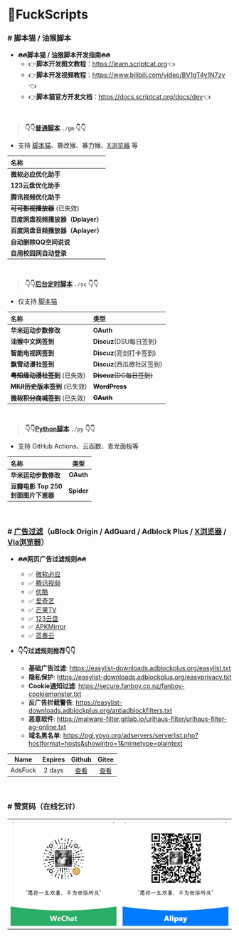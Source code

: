 # 🌈FuckScripts

### \# 脚本猫 / 油猴脚本

- **🔥🔥脚本猫 / 油猴脚本开发指南🔥🔥**
  - 👉**脚本开发图文教程**：<https://learn.scriptcat.org>👈
  - 👉**脚本开发视频教程**：<https://www.bilibili.com/video/BV1gT4y1N7zy>👈
  - 👉**脚本猫官方开发文档**：<https://docs.scriptcat.org/docs/dev>👈

<br>

> **👇👇[普通脚本](./gm) `./gm` 👇👇**

- 支持 [脚本猫](https://docs.scriptcat.org)、篡改猴、暴力猴、[X浏览器](https://www.xbext.com) 等

| 名称 |
|:---|
| **微软必应优化助手** |
| **123云盘优化助手** |
| **腾讯视频优化助手** |
| ~~**可可影视播放器**~~ (已失效) |
| **百度网盘视频播放器（Dplayer）** |
| **百度网盘音频播放器（Aplayer）** |
| **自动删除QQ空间说说** |
| **自用校园网自动登录** |

<br>

> **👇👇[后台定时脚本](./sc) `./sc` 👇👇**

- 仅支持 [脚本猫](https://docs.scriptcat.org)

| 名称 | 类型 |
|:---|:---|
| **华米运动步数修改** | **OAuth** |
| **油猴中文网签到** | **Discuz**(DSU每日签到) |
| **智能电视网签到** | **Discuz**(亮剑打卡签到) |
| **飘雪动漫社签到** | **Discuz**(西瓜微社区签到) |
| ~~**粤知缘动漫社签到**~~ (已失效) | ~~**Discuz**(DC每日签到)~~ |
| ~~**MIUI历史版本签到**~~ (已失效) | ~~**WordPress**~~ |
| ~~**微软积分商城签到**~~ (已失效) | ~~**OAuth**~~ |

<br>

> **👇👇[Python脚本](./py) `./py` 👇👇**

- 支持 GitHub Actions、云函数、青龙面板等

| 名称 | 类型 |
|:---|:---:|
| **华米运动步数修改** | **OAuth** |
| **豆瓣电影 Top 250 <br>封面图片下崽器** | **Spider** |

<br>

### \# [广告过滤](./adsfuck.txt)（uBlock Origin / AdGuard / Adblock Plus / [X浏览器](https://www.xbext.com) / [Via浏览器](https://viayoo.com)）

- **🔥🔥网页广告过滤规则🔥🔥**
  - ✅ [微软必应](https://bing.com)
  - ✅ [腾讯视频](https://v.qq.com)
  - ✅ [优酷](https://youku.com)
  - ✅ [爱奇艺](https://iqiyi.com)
  - ✅ [芒果TV](https://mgtv.com)
  - ✅ [123云盘](https://123pan.com)
  - ✅ [APKMirror](https://apkmirror.com)
  - ✅ [蓝奏云](https://pc.woozooo.com)

- **👇👇过滤规则推荐👇👇**
  - **基础广告过滤**: <https://easylist-downloads.adblockplus.org/easylist.txt>
  - **隐私保护**: <https://easylist-downloads.adblockplus.org/easyprivacy.txt>
  - **Cookie通知过滤**: <https://secure.fanboy.co.nz/fanboy-cookiemonster.txt>
  - **反广告拦截警告**: <https://easylist-downloads.adblockplus.org/antiadblockfilters.txt>
  - **恶意软件**: <https://malware-filter.gitlab.io/urlhaus-filter/urlhaus-filter-ag-online.txt>
  - **域名黑名单**: <https://pgl.yoyo.org/adservers/serverlist.php?hostformat=hosts&showintro=1&mimetype=plaintext>

| Name | Expires | Github | Gitee |
|:---:|:---:|:---:|:---:|
| AdsFuck | 2 days | [查看](https://raw.githubusercontent.com/geoisam/FuckScripts/main/adsfuck.txt) | [查看](https://gitee.com/geoisam/FuckScripts/raw/main/adsfuck.txt) |

<br>

### \# 赞赏码（在线乞讨）

<table>
<tr>
<td><a>
<img src="./images/wechat.jpg">
</a></td>
<td><a>
<img src="./images/alipay.jpg">
</a></td>
</tr>
</table>
